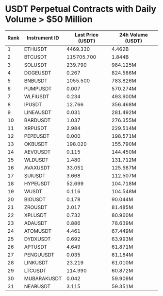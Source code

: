 # USDT Perpetual Contracts with Daily Volume > $50 Million

| Rank | Instrument ID | Last Price (USDT) | 24h Volume (USDT) |
|------|---------------|-------------------|-------------------|
| 1 | ETHUSDT | 4469.330 | 4.462B |
| 2 | BTCUSDT | 115705.700 | 1.844B |
| 3 | SOLUSDT | 239.790 | 984.125M |
| 4 | DOGEUSDT | 0.267 | 824.586M |
| 5 | BNBUSDT | 1055.500 | 783.826M |
| 6 | PUMPUSDT | 0.007 | 570.274M |
| 7 | WLFIUSDT | 0.234 | 493.900M |
| 8 | IPUSDT | 12.766 | 356.468M |
| 9 | LINEAUSDT | 0.031 | 281.492M |
| 10 | BARDUSDT | 1.037 | 276.355M |
| 11 | XRPUSDT | 2.984 | 229.514M |
| 12 | PEPEUSDT | 0.000 | 198.571M |
| 13 | OKBUSDT | 198.020 | 155.790M |
| 14 | AEVOUSDT | 0.115 | 144.450M |
| 15 | WLDUSDT | 1.480 | 131.712M |
| 16 | AVAXUSDT | 33.051 | 125.587M |
| 17 | SUIUSDT | 3.668 | 112.507M |
| 18 | HYPEUSDT | 52.699 | 104.718M |
| 19 | WUSDT | 0.116 | 104.548M |
| 20 | BIOUSDT | 0.178 | 90.044M |
| 21 | ZROUSDT | 2.017 | 81.485M |
| 22 | XPLUSDT | 0.732 | 80.960M |
| 23 | ADAUSDT | 0.886 | 78.639M |
| 24 | ATOMUSDT | 4.461 | 67.449M |
| 25 | DYDXUSDT | 0.692 | 63.993M |
| 26 | APTUSDT | 4.649 | 61.871M |
| 27 | PENGUUSDT | 0.035 | 61.184M |
| 28 | LINKUSDT | 23.219 | 61.010M |
| 29 | LTCUSDT | 114.990 | 60.872M |
| 30 | MUBARAKUSDT | 0.042 | 59.909M |
| 31 | NEARUSDT | 3.115 | 59.351M |
